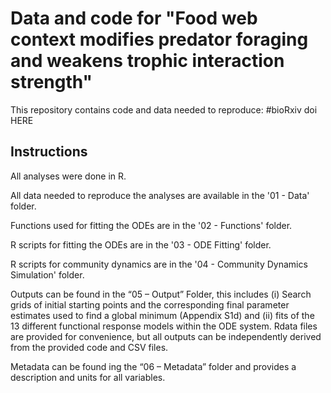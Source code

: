 # Data and code for "Food web context modifies predator foraging and weakens trophic interaction strength"

This repository contains code and data needed to reproduce: #bioRxiv doi HERE

## Instructions
All analyses were done in R. 

All data needed to reproduce the analyses are available in the '01 - Data' folder.

Functions used for fitting the ODEs are in the '02 - Functions' folder.

R scripts for fitting the ODEs are in the '03 - ODE Fitting' folder.

R scripts for community dynamics are in the '04 - Community Dynamics Simulation' folder. 

Outputs can be found in the “05 – Output” Folder, this includes (i) Search grids of initial starting points and the corresponding final parameter estimates used to find a global minimum (Appendix S1d) and (ii) fits of the 13 different functional response models within the ODE system. Rdata files are provided for convenience, but all outputs can be independently derived from the provided code and CSV files.

Metadata can be found ing the “06 – Metadata” folder and provides a description and units for all variables.
